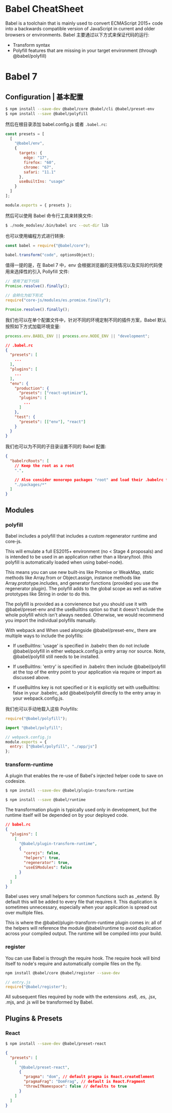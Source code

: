 # Babel CheatSheet

Babel is a toolchain that is mainly used to convert ECMAScript 2015+ code into a backwards compatible version of JavaScript in current and older browsers or environments. Babel 主要通过以下方式来保证代码的运行:

- Transform syntax
- Polyfill features that are missing in your target environment (through @babel/polyfill)

# Babel 7

## Configuration | 基本配置

```sh
$ npm install --save-dev @babel/core @babel/cli @babel/preset-env
$ npm install --save @babel/polyfill
```

然后在根目录添加 babel.config.js 或者 `.babel.rc`:

```js
const presets = [
  [
    "@babel/env",
    {
      targets: {
        edge: "17",
        firefox: "60",
        chrome: "67",
        safari: "11.1"
      },
      useBuiltIns: "usage"
    }
  ]
];

module.exports = { presets };
```

然后可以使用 Babel 命令行工具来转换文件:

```sh
$ ./node_modules/.bin/babel src --out-dir lib
```

也可以使用编程方式进行转换:

```js
const babel = require("@babel/core");

babel.transform("code", optionsObject);
```

值得一提的是，在 Babel 7 中，env 会根据浏览器的支持情况以及实际的代码使用来选择性的引入 Pollyfill 文件:

```js
// 使用了如下代码
Promise.resolve().finally();

// 会转化为如下形式
require("core-js/modules/es.promise.finally");

Promise.resolve().finally();
```

我们也可以在单个配置文件中，针对不同的环境定制不同的插件方案，Babel 默认按照如下方式加载环境变量:

```js
process.env.BABEL_ENV || process.env.NODE_ENV || "development";
```

```json
// .babel.rc
{
  "presets": [
    ...
  ],
  "plugins": [
    ...
  ],
  "env": {
    "production": {
      "presets": ["react-optimize"],
      "plugins": [
        ...
      ]
    },
    "test": {
      "presets": [["env"], "react"]
    }
  }
}
```

我们也可以为不同的子目录设置不同的 Babel 配置:

```json
{
  "babelrcRoots": [
    // Keep the root as a root
    ".",

    // Also consider monorepo packages "root" and load their .babelrc files.
    "./packages/*"
  ]
}
```

## Modules

### polyfill

Babel includes a polyfill that includes a custom regenerator runtime and core-js.

This will emulate a full ES2015+ environment (no < Stage 4 proposals) and is intended to be used in an application rather than a library/tool. (this polyfill is automatically loaded when using babel-node).

This means you can use new built-ins like Promise or WeakMap, static methods like Array.from or Object.assign, instance methods like Array.prototype.includes, and generator functions (provided you use the regenerator plugin). The polyfill adds to the global scope as well as native prototypes like String in order to do this.

The polyfill is provided as a convienence but you should use it with @babel/preset-env and the useBuiltIns option so that it doesn't include the whole polyfill which isn't always needed. Otherwise, we would recommend you import the individual polyfills manually.

With webpack and When used alongside @babel/preset-env,, there are multiple ways to include the polyfills:

- If useBuiltIns: 'usage' is specified in .babelrc then do not include @babel/polyfill in either webpack.config.js entry array nor source. Note, @babel/polyfill still needs to be installed.

- If useBuiltIns: 'entry' is specified in .babelrc then include @babel/polyfill at the top of the entry point to your application via require or import as discussed above.

- If useBuiltIns key is not specified or it is explicitly set with useBuiltIns: false in your .babelrc, add @babel/polyfill directly to the entry array in your webpack.config.js.

我们也可以手动地载入这些 Polyfills:

```js
require("@babel/polyfill");

import "@babel/polyfill";

// webpack.config.js
module.exports = {
  entry: ["@babel/polyfill", "./app/js"]
};
```

### transform-runtime

A plugin that enables the re-use of Babel's injected helper code to save on codesize.

```sh
$ npm install --save-dev @babel/plugin-transform-runtime

$ npm install --save @babel/runtime
```

The transformation plugin is typically used only in development, but the runtime itself will be depended on by your deployed code.

```json
// babel.rc
{
  "plugins": [
    [
      "@babel/plugin-transform-runtime",
      {
        "corejs": false,
        "helpers": true,
        "regenerator": true,
        "useESModules": false
      }
    ]
  ]
}
```

Babel uses very small helpers for common functions such as \_extend. By default this will be added to every file that requires it. This duplication is sometimes unnecessary, especially when your application is spread out over multiple files.

This is where the @babel/plugin-transform-runtime plugin comes in: all of the helpers will reference the module @babel/runtime to avoid duplication across your compiled output. The runtime will be compiled into your build.

### register

You can use Babel is through the require hook. The require hook will bind itself to node's require and automatically compile files on the fly.

```sh
npm install @babel/core @babel/register --save-dev
```

```js
// entry.js
require("@babel/register");
```

All subsequent files required by node with the extensions .es6, .es, .jsx, .mjs, and .js will be transformed by Babel.

## Plugins & Presets

### React

```sh
$ npm install --save-dev @babel/preset-react
```

```json
{
  "presets": [
    [
      "@babel/preset-react",
      {
        "pragma": "dom", // default pragma is React.createElement
        "pragmaFrag": "DomFrag", // default is React.Fragment
        "throwIfNamespace": false // defaults to true
      }
    ]
  ]
}
```

